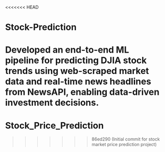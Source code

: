 <<<<<<< HEAD
# Stock-Prediction
Developed an end-to-end ML pipeline for predicting DJIA stock trends using web-scraped market data and real-time news headlines from NewsAPI, enabling data-driven investment decisions.
=======
# Stock_Price_Prediction
>>>>>>> 86ed290 (Initial commit for stock market price prediction project)

